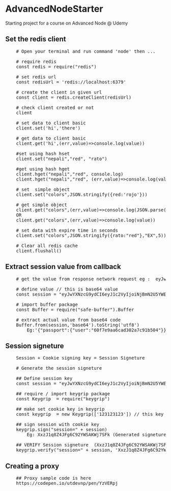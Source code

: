 # AdvancedNodeStarter
Starting project for a course on Advanced Node @ Udemy

## Set the redis client 
<pre>
    # Open your terminal and run command 'node' then ...

    # require redis 
    const redis = require("redis")

    # set redis url 
    const redisUrl = 'redis://localhost:6379'

    # create the client in given url 
    const client = redis.createClient(redisUrl)

    # check client created or not
    client

    # set data to client basic 
    client.set('hi','there')

    # get data to client basic
    client.get('hi',(err,value)=>console.log(value))

    #set using hash hset
    client.set("nepali","red", "rato")

    #get using hash hget
    client.hget("nepali","red", console.log)
    client.hget("nepali","red", (err,value)=>console.log(value)) // using callback 

    # set  simple object 
    client.set("colors",JSON.stringify({red:'rojo'}))

    # get simple object
    client.get("colors",(err,value)=>console.log(JSON.parse(value)))
    OR 
    client.get("colors",(err,value)=>console.log(value))

    # set data with expire time in seconds
    client.set("colors",JSON.stringify({rato:"red"},"EX",5))

    # Clear all redis cache 
    client.flushall()
</pre>

## Extract session value from callback
<pre>
    # get the value from response network request eg :  eyJwYXNzcG9ydCI6eyJ1c2VyIjoiNjBmN2U5YWE2Y2FkMzAyYTdjOTFiNTA0In19

    # define value // this is base64 value 
    const session = "eyJwYXNzcG9ydCI6eyJ1c2VyIjoiNjBmN2U5YWE2Y2FkMzAyYTdjOTFiNTA0In19"

    # import buffer package 
    const Buffer = require("safe-buffer").Buffer

    # extract actual value from base64 code 
    Buffer.from(session,'base64').toString('utf8')
        Eg:'{"passport":{"user":"60f7e9aa6cad302a7c91b504"}}'
</pre>

## Session signeture 
<pre>
    Session + Cookie signing key = Session Signeture 

    # Generate the session signeture 

    ## Define session key
    const session = "eyJwYXNzcG9ydCI6eyJ1c2VyIjoiNjBmN2U5YWE2Y2FkMzAyYTdjOTFiNTA0In19"

    ## require / import keygrip package 
    const Keygrip  = require("keygrip")

    ## make set cookie key in keygrip
    const keygrip  = new Keygrip(['123123123']) // this key is developer cookie key 

    ## sign session with cookie key 
    keygrip.sign("session=" + session)
        Eg: XxzJ1q8Z4JFg6C92YWSAKWj7SFk (Generated signeture)

    ## VERIFY Session signeture  (XxzJ1q8Z4JFg6C92YWSAKWj7SFk is a generated signeture above)
    keygrip.verify("session=" + session, 'XxzJ1q8Z4JFg6C92YWSAKWj7SFk') // @ returns true: correct or false:tempered
</pre>

## Creating  a proxy
<pre>
    ## Proxy sample code is here
    https://codepen.io/utdevnp/pen/YzVERpj
</pre>